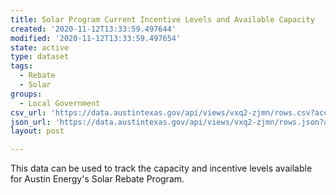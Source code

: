 ```yaml
---
title: Solar Program Current Incentive Levels and Available Capacity
created: '2020-11-12T13:33:59.497644'
modified: '2020-11-12T13:33:59.497654'
state: active
type: dataset
tags:
  - Rebate
  - Solar
groups:
  - Local Government
csv_url: 'https://data.austintexas.gov/api/views/vxq2-zjmn/rows.csv?accessType=DOWNLOAD'
json_url: 'https://data.austintexas.gov/api/views/vxq2-zjmn/rows.json?accessType=DOWNLOAD'
layout: post

---
```

This data can be used to track the capacity and incentive levels available for Austin Energy's Solar Rebate Program.
